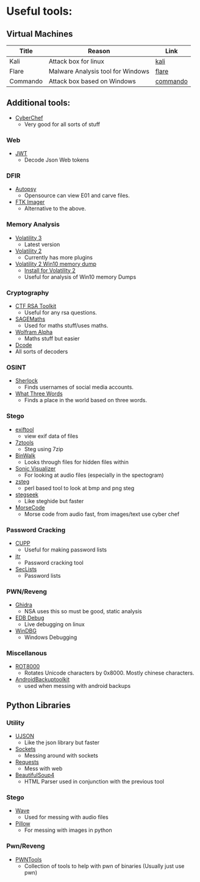 # Useful tools:

## Virtual Machines

| Title | Reason | Link |
|-|-|-|
| Kali | Attack box for linux | [kali](https://kali.org)
| Flare | Malware Analysis tool for Windows | [flare](https://www.mandiant.com/resources/blog/flare-vm-the-windows-malware)
| Commando | Attack box based on Windows | [commando](https://www.mandiant.com/resources/blog/commando-vm-windows-offensive-distribution)

## Additional tools:
- [CyberChef](https://gchq.github.io/CyberChef/)
  - Very good for all sorts of stuff

### Web
- [JWT](https://jwt.io/)
  - Decode Json Web tokens 

### DFIR
- [Autopsy](https://www.autopsy.com/download/)
  - Opensource can view E01 and carve files.
- [FTK Imager](https://accessdata.com/product-download/ftk-imager-version-4-5)
  - Alternative to the above.

### Memory Analysis
- [Volatility 3](https://github.com/volatilityfoundation/volatility3)
  - Latest version
- [Volatility 2](https://www.volatilityfoundation.org/releases)
  - Currently has more plugins
- [Volatility 2 Win10 memory dump](https://github.com/mandiant/win10_volatility)
  - [Install for Volatility 2](./VOLATILITY.md#install-for-volatility-2)
  - Useful for analysis of Win10 memory Dumps

### Cryptography
- [CTF RSA Toolkit](https://github.com/RsaCtfTool/RsaCtfTool)
  - Useful for any rsa questions.
- [SAGEMaths](https://www.sagemath.org/)
  - Used for maths stuff/uses maths.
- [Wolfram Alpha](https://www.wolframalpha.com/)
  - Maths stuff but easier
-  [Dcode](https://www.dcode.fr/en)
  - All sorts of decoders 

### OSINT
- [Sherlock](https://sherlock-project.github.io/)
  - Finds usernames of social media accounts.
- [What Three Words](https://what3words.com/)
  - Finds a place in the world based on three words.
 
### Stego
- [exiftool]()
  - view exif data of files
- [7ztools](https://github.com/yo-wotop/7z-tools)
  - Steg using 7zip
- [BinWalk]()
  - Looks through files for hidden files within
- [Sonic Visualizer](https://www.sonicvisualiser.org/)
  - For looking at audio files (especially in the spectogram)
- [zsteg]()
  - perl based tool to look at bmp and png steg
- [stegseek](https://github.com/RickdeJager/stegseek)
  - Like steghide but faster
- [MorseCode](https://morsecode.world/international/decoder/audio-decoder-adaptive.html)
  - Morse code from audio fast, from images/text use cyber chef  


### Password Cracking
- [CUPP](https://github.com/Mebus/cupp)
  - Useful for making password lists
- [jtr](https://github.com/openwall/john)
  - Password cracking tool
- [SecLists](https://github.com/danielmiessler/SecLists)
  - Password lists

### PWN/Reveng
- [Ghidra](https://github.com/NationalSecurityAgency/ghidra/releases)
  - NSA uses this so must be good, static analysis
- [EDB Debug](https://github.com/eteran/edb-debugger)
  - Live debugging on linux
- [WinDBG](https://learn.microsoft.com/en-us/windows-hardware/drivers/debugger/debugger-download-tools)
  - Windows Debugging

### Miscellanous
- [ROT8000](https://rot8000.com/Index)
  - Rotates Unicode characters by 0x8000. Mostly chinese characters.
- [AndroidBackuptoolkit](https://sourceforge.net/projects/android-backup-toolkit/)
  - used when messing with android backups

## Python Libraries

### Utility
- [UJSON](https://pypi.org/project/ujson/)
  - Like the json library but faster   
- [Sockets](https://docs.python.org/3/library/socket.html)
  - Messing around with sockets
- [Requests](https://requests.readthedocs.io/en/latest/)
  - Mess with web
- [BeautifulSoup4](https://www.crummy.com/software/BeautifulSoup/bs4/doc/)
  - HTML Parser used in conjunction with the previous tool    

### Stego 
- [Wave](https://docs.python.org/3/library/wave.html)
  - Used for messing with audio files
- [Pillow](https://pillow.readthedocs.io/en/stable/)
  - For messing with images in python

### Pwn/Reveng
- [PWNTools](https://docs.pwntools.com/en/stable/)
  - Collection of tools to help with pwn of binaries (Usually just use pwn)
